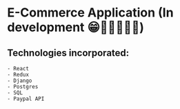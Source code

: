 # E-Commerce Application (In development 😁👷‍♂️👷👷‍♀️)

## Technologies incorporated:
    - React
    - Redux
    - Django
    - Postgres
    - SQL
    - Paypal API